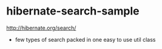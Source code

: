 # hibernate-search-sample

http://hibernate.org/search/

- few types of search packed in one easy to use util class
